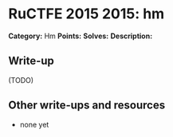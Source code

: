 # RuCTFE 2015 2015: hm

**Category:** Hm
**Points:** 
**Solves:** 
**Description:**



## Write-up

(TODO)

## Other write-ups and resources

* none yet
